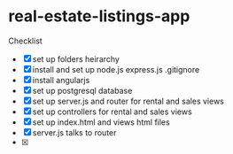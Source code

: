 # real-estate-listings-app


Checklist

-[x] set up folders heirarchy 
-[x] install and set up node.js express.js .gitignore
-[x] install angularjs
-[x] set up postgresql database
-[x] set up server.js and router for rental and sales views
-[x] set up controllers for rental and sales views
-[x] set up index.html and views html files
-[x] server.js talks to router
-[x] 
